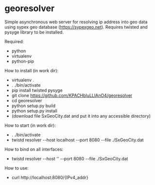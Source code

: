 georesolver
===========

Simple asynchronous web server for resolving ip address into geo data using sypex geo database (https://sypexgeo.net).
Requires twisted and pysyge library to be installed.

Required:

- python
- virtualenv
- python-pip

How to install (in work dir):

- virtualenv .
- . ./bin/activate
- pip install twisted pysyge
- git clone https://github.com/KPACHbIuLLIAnO4/georesolver
- cd georesolver
- python setup.py build 
- python setup.py install
- (download file SxGeoCity.dat and put it into any accessible directory)

How to start (in work dir):

- . ./bin/activate
- twistd resolver --host localhost --port 8080 --file ./SxGeoCity.dat

How to bind on all interfaces:

- twistd resolver --host '' --port 8080 --file ./SxGeoCity.dat


How to use:

- curl http://localhost:8080/{IPv4_addr}
